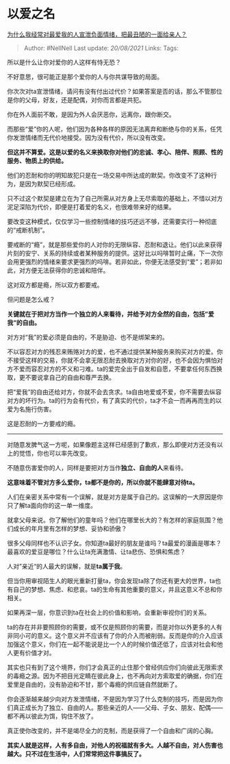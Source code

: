 # 以爱之名
[为什么我经常对最爱我的人宣泄负面情绪，把最丑陋的一面给亲人？](https://www.zhihu.com/question/309870033/answer/1665283954)

> Author: #NellNell 
Last update: *20/08/2021* 
Links:
Tags: 


  

所以是什么让你对爱你的人这样有恃无恐？

不好意思，很可能正是那个爱你的人与你共谋导致的局面。

你次次对ta宣泄情绪，请问有没有付出过代价？如果答案是否的话，那么不管那位是你的父母，好友，还是配偶，对你而言都是共犯。

你在外人面前不敢，是因为外人会厌恶你，远离你，跟你断交。

而那些“爱”你的人呢，他们因为各种各样的原因无法离弃和断绝与你的关系，任凭你发泄情绪而无代价地接受。因为没有代价，所以没有改变。

**但这并不算爱。这是以爱的名义来换取你对他们的忠诚、孝心、陪伴、照顾、性的服务、物质上的供给。**

他们的忍耐和你的明知故犯只是在一场交易中所达成的默契。你改变不了这种行为，是因为默契已经形成。

只不过这个默契是建立在为了自己所需从对方身上无尽索取的基础上，不惜以对方泥足深陷为代价，即便是打着爱的名义，也很难带来好的结果。

要改变这种模式，仅仅学习一些控制情绪的技巧还远不够，还需要实行一种彻底的“戒断机制”。

要戒断的“瘾”，就是那些爱你的人对你的无限纵容、忍耐和退让。他们以此来获得片刻的安宁、关系的持续或者某种服务的提供。这好比以吗啡暂时止痛，下一次你会用更强烈的情绪来要求更强烈的吗啡。若非如此，你便无法感受到“爱”；若非如此，对方便无法获得你的忠诚和陪伴。

这对双方都是瘾，所以双方都要戒。

但问题是怎么戒？

**关键就在于把对方当作一个独立的人来看待，并给予对方全然的自由，包括”爱我“的自由。**

对方对“我”的爱必须是自由的，不是胁迫、也不是绑架来的。

不以容忍对方的残忍来贿赂对方的爱，也不通过提供某种服务来购买对方的爱。你不接受这样的交易，你就不会拿无限忍耐去换取对方对你的好，也不会因为惧怕对方不爱而容忍对方的不义和刁难。ta的爱完全出于自发和自愿，不要拿任何东西换取，更不要说拿自己的自由和尊严去换。

把“爱我”的自由还给对方，你就不会去贪求。ta自由地爱或不爱，你不需要去纵容对方的坏行为。ta的行为会有代价，有了真实的代价，ta才不会一而再再而生的以爱为名施行伤害。

这是忍耐的一方要戒的瘾。

---

对随意发脾气这一方呢，如果像题主这样已经感到了歉疚，那么即便对方还没有以上的觉悟，你也可以率先改变。

不随意伤害爱你的人，同样是要把对方当作**独立、自由的人**来看待。

**这意味着不管对方多么爱你，ta都不是你的，所以你就不能肆意对待ta。**

人们在亲密关系中常有一个误解，就是对方是属于自己的。这误解的一大原因是你只了解ta面向你的这一单一维度。

就拿父母来说。你了解他们的童年吗？他们在哪里长大的？有怎样的家庭氛围？他们成长的年月里有怎样的梦想、妥协和骄傲？

很多父母同样也不认识子女。你知道ta最好的朋友是谁吗？ta最爱的漫画是哪本？最喜欢的爱豆是哪位？什么让ta充满激情、让ta悲伤、恐惧和焦虑？

人对”亲近“的人最大的误解，就是**ta属于我**。

但当你用审视陌生人的眼光重新打量ta，你会发现ta除了你还有更大的世界，ta也有自己的梦想、焦虑、和悲哀。ta的生命有其他重要的意义，并且这意义不总和你相关。

如果再深一层，你意识到ta在社会上的价值和影响，会重新审视你们的关系。

ta的存在并非要照顾你的需要，或不仅是照顾你的需要，而是对你以外更多的人有非同小可的意义。这个意义并不应该有了你的介入而被削弱。反而是你的介入应该加强这个意义，你们在一起不能说是比一个人的时候价值还低了，应该对社会和他人更有价值才对。

其实也只有到了这个境界，你们才会真正的止住那个曾经供应你们向彼此无限索求的毒瘾之源。因为不把目光定睛在彼此身上，也不再向对方索取爱的确据，你们在爱里是自由的，没有胁迫和不甘，那个毒瘾的供应链自然就断了。

你会逐渐越来越少向对方发泄情绪，不是因为学习了什么克制的技巧，而是因为你们真正成长为了独立、自由的人。那些亲近的人——父母、子女、朋友、配偶——都不再以彼此为饵，钩住不放了。

真正使你改变的，并不是竭尽全力的克制，而是获得了一个自由和广阔的心胸。

**其实人就是这样，人有多自由，对他人的祝福就有多大。人越不自由，对人伤害也越大。只不过在生活中，人们常常把这件事搞反了。**